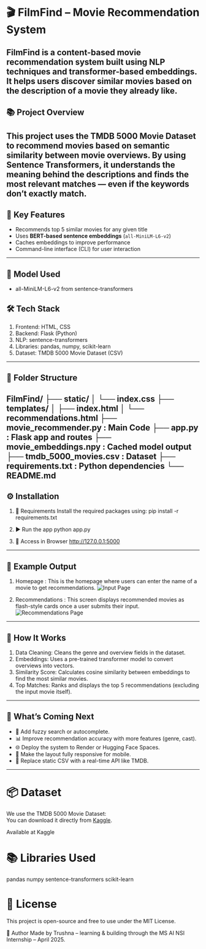 # 🎬 FilmFind – Movie Recommendation System

FilmFind is a **content-based movie recommendation system** built using NLP techniques and transformer-based embeddings. It helps users discover similar movies based on the description of a movie they already like.
---

## 📚 Project Overview

This project uses the TMDB 5000 Movie Dataset to recommend movies based on semantic similarity between movie overviews. By using Sentence Transformers, it understands the meaning behind the descriptions and finds the most relevant matches — even if the keywords don’t exactly match.
---

## 🚀 Key Features
-  Recommends top 5 similar movies for any given title
-  Uses **BERT-based sentence embeddings** (`all-MiniLM-L6-v2`)
-  Caches embeddings to improve performance
-  Command-line interface (CLI) for user interaction
---
## 🧠 Model Used
- all-MiniLM-L6-v2 from sentence-transformers

## 🛠️ Tech Stack
1. Frontend: HTML, CSS
2. Backend: Flask (Python)
3. NLP: sentence-transformers
4. Libraries: pandas, numpy, scikit-learn
5. Dataset: TMDB 5000 Movie Dataset (CSV)
---
## 📁 Folder Structure
    
FilmFind/
├── static/
│ └── index.css 
├── templates/
│ ├── index.html 
│ └── recommendations.html 
├── movie_recommender.py  : Main Code
├── app.py                : Flask app and routes
├── movie_embeddings.npy  : Cached model output
├── tmdb_5000_movies.csv  : Dataset 
├── requirements.txt      : Python dependencies
└── README.md    
---
## ⚙️ Installation
1. 🔧 Requirements
Install the required packages using:  pip install -r requirements.txt

2. ▶️ Run the app
python app.py

3. 🛜 Access in Browser
http://127.0.0.1:5000
---

## 📌 Example Output
1. Homepage : This is the homepage where users can enter the name of a movie to get recommendations.
![Input Page](input_form.png.png)

2. Recommendations : This screen displays recommended movies as flash-style cards once a user submits their input.
![Recommendations Page](recommendations.png.png)
---

## 🧠 How It Works
1. Data Cleaning: Cleans the genre and overview fields in the dataset.
2. Embeddings: Uses a pre-trained transformer model to convert overviews into vectors.
3. Similarity Score: Calculates cosine similarity between embeddings to find the most similar movies.
4. Top Matches: Ranks and displays the top 5 recommendations (excluding the input movie itself).

---
## 🚀 What’s Coming Next
- 🎯 Add fuzzy search or autocomplete.
- 📊 Improve recommendation accuracy with more features (genre, cast).
- 🌐 Deploy the system to Render or Hugging Face Spaces.
- 📱 Make the layout fully responsive for mobile.
- 🧠 Replace static CSV with a real-time API like TMDB.

---

# 📦 Dataset
We use the TMDB 5000 Movie Dataset:  
You can download it directly from [Kaggle](https://www.kaggle.com/datasets/shruti79/tmdb-5000-movie-dataset).

Available at Kaggle

# 📚 Libraries Used
pandas
numpy
sentence-transformers
scikit-learn

# 🔐 License
This project is open-source and free to use under the MIT License.

👤 Author
Made by Trushna – learning & building through the MS AI NSI Internship – April 2025.

